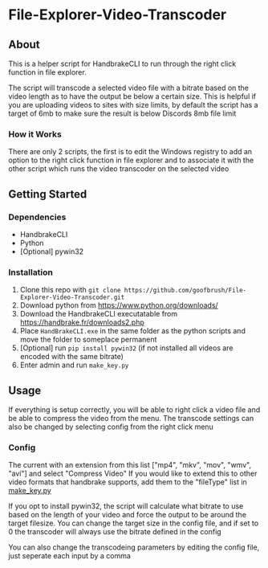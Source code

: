 # File-Explorer-Video-Transcoder

## About
This is a helper script for HandbrakeCLI to run through the right click function in file explorer.

The script will transcode a selected video file with a bitrate based on the video length as to have the output be below a certain size. This is helpful if you are uploading videos to sites with size limits, by default the script has a target of 6mb to make sure the result is below Discords 8mb file limit

### How it Works
There are only 2 scripts, the first is to edit the Windows registry to add an option to the right click function in file explorer and to associate it with the other script which runs the video transcoder on the selected video

## Getting Started
### Dependencies
- HandbrakeCLI 
- Python
- [Optional] pywin32

### Installation
1. Clone this repo with `git clone https://github.com/goofbrush/File-Explorer-Video-Transcoder.git`
2. Download python from https://www.python.org/downloads/
3. Download the HandbrakeCLI executatable from https://handbrake.fr/downloads2.php
4. Place `HandBrakeCLI.exe` in the same folder as the python scripts and move the folder to someplace permanent
5. [Optional] run `pip install pywin32` (if not installed all videos are encoded with the same bitrate)
6. Enter admin and run `make_key.py`

## Usage
If everything is setup correctly, you will be able to right click a video file and be able to compress the video from the menu. The transcode settings can also be changed by selecting config from the right click menu

### Config
The current with an extension from this list ["mp4", "mkv", "mov", "wmv", "avi"] and select "Compress Video"  If you would like to extend this to other video formats that handbrake supports, add them to the "fileType" list in  [make_key.py](make_key.py)

If you opt to install pywin32, the script will calculate what bitrate to use based on the length of your video and force the output to be around the target filesize. You can change the target size in the config file, and if set to 0 the transcoder will always use the bitrate defined in the config

You can also change the transcodeing parameters by editing the config file, just seperate each input by a comma
